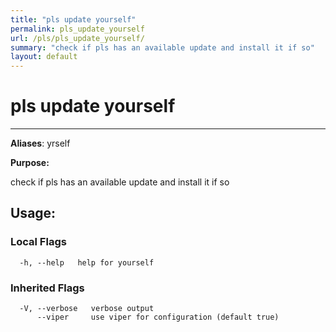 ```yaml
---
title: "pls update yourself"
permalink: pls_update_yourself
url: /pls/pls_update_yourself/
summary: "check if pls has an available update and install it if so"
layout: default
---
```

# pls update yourself 

---
**Aliases**: yrself

**Purpose:**

check if pls has an available update and install it if so

## Usage:

### Local Flags

```
  -h, --help   help for yourself
```

### Inherited Flags

```
  -V, --verbose   verbose output
      --viper     use viper for configuration (default true)
```
